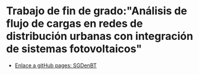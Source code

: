 # Trabajo de fin de grado:"Análisis de flujo de cargas en redes de distribución urbanas con integración de sistemas fotovoltaicos"
* [Enlace a gitHub pages: SGDenBT](https://juliauru.github.io/SGDenBT)
